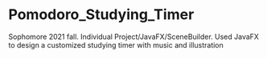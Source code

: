 # Pomodoro_Studying_Timer
Sophomore 2021 fall. Individual Project/JavaFX/SceneBuilder. Used JavaFX to design a customized studying timer with music and illustration
